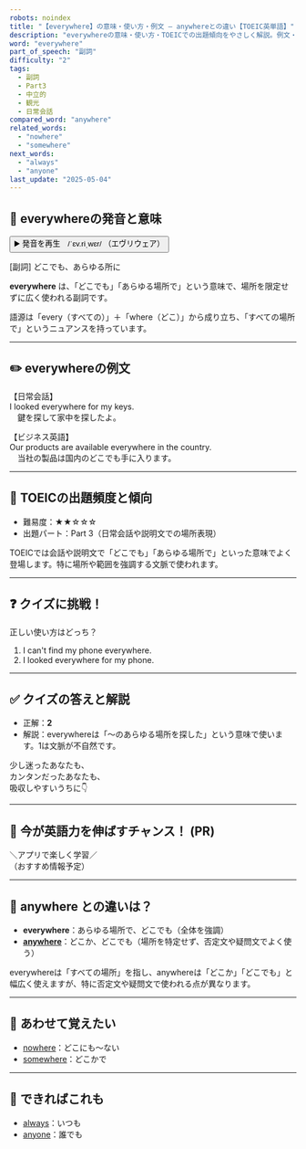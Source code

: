 ```yaml
---
robots: noindex
title: "【everywhere】の意味・使い方・例文 ― anywhereとの違い【TOEIC英単語】"
description: "everywhereの意味・使い方・TOEICでの出題傾向をやさしく解説。例文・クイズ付きでanywhereとの違いもわかりやすく学べます。"
word: "everywhere"
part_of_speech: "副詞"
difficulty: "2"
tags:
  - 副詞
  - Part3
  - 中立的
  - 観光
  - 日常会話
compared_word: "anywhere"
related_words:
  - "nowhere"
  - "somewhere"
next_words:
  - "always"
  - "anyone"
last_update: "2025-05-04"
---
```


## 🔰 everywhereの発音と意味

<button class="play-audio" onclick="playTTS('everywhere')">
  <span class="play-audio-main">
    ▶️ 発音を再生　/ˈɛv.riˌwɛr/
  </span>
  <span class="play-audio-sub">
    （エヴリウェア）
  </span>
</button>

[副詞] どこでも、あらゆる所に

**everywhere** は、「どこでも」「あらゆる場所で」という意味で、場所を限定せずに広く使われる副詞です。

語源は「every（すべての）」＋「where（どこ）」から成り立ち、「すべての場所で」というニュアンスを持っています。

---

## ✏️ everywhereの例文

【日常会話】  
I looked everywhere for my keys.  
　鍵を探して家中を探したよ。

【ビジネス英語】  
Our products are available everywhere in the country.  
　当社の製品は国内のどこでも手に入ります。

---

## 🎯 TOEICの出題頻度と傾向

- 難易度：★★☆☆☆
- 出題パート：Part 3（日常会話や説明文での場所表現）

TOEICでは会話や説明文で「どこでも」「あらゆる場所で」といった意味でよく登場します。特に場所や範囲を強調する文脈で使われます。

---

## ❓ クイズに挑戦！

正しい使い方はどっち？

1. I can't find my phone everywhere.  
2. I looked everywhere for my phone.

---

## ✅ クイズの答えと解説

- 正解：**2**
- 解説：everywhereは「～のあらゆる場所を探した」という意味で使います。1は文脈が不自然です。

少し迷ったあなたも、  
カンタンだったあなたも、  
吸収しやすいうちに👇️

---

## 🚀 今が英語力を伸ばすチャンス！ (PR)

<div class="info-center">
＼アプリで楽しく学習／<br>  
（おすすめ情報予定）
</div>

---

## 🤔  anywhere との違いは？

- **everywhere**：あらゆる場所で、どこでも（全体を強調）
- **[anywhere](/word/anywhere/)**：どこか、どこでも（場所を特定せず、否定文や疑問文でよく使う）

everywhereは「すべての場所」を指し、anywhereは「どこか」「どこでも」と幅広く使えますが、特に否定文や疑問文で使われる点が異なります。

---

## 🧩 あわせて覚えたい

- [nowhere](/word/nowhere/)：どこにも～ない
- [somewhere](/word/somewhere/)：どこかで

---

## 📖 できればこれも

- [always](/word/always/)：いつも
- [anyone](/word/anyone/)：誰でも

<!-- cvid: aid41_bid16 -->
